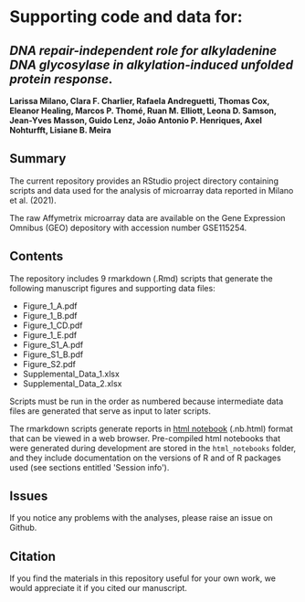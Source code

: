 # Supporting code and data for:  
## *DNA repair-independent role for alkyladenine DNA glycosylase in alkylation-induced unfolded protein response*.

**Larissa Milano, Clara F. Charlier, Rafaela Andreguetti, Thomas Cox, Eleanor Healing, Marcos P. Thomé, Ruan M. Elliott, Leona D. Samson, Jean-Yves Masson, Guido Lenz, João Antonio P. Henriques, Axel Nohturfft, Lisiane B. Meira**


## Summary  

The current repository provides an RStudio project directory containing scripts and data used for the analysis of microarray data reported in Milano et al. (2021).  

The raw Affymetrix microarray data are available on the Gene Expression Omnibus (GEO) depository with accession number GSE115254.  


## Contents  
The repository includes 9 rmarkdown (.Rmd) scripts that generate the following manuscript figures and supporting data files:  

* Figure_1_A.pdf  
* Figure_1_B.pdf  
* Figure_1_CD.pdf  
* Figure_1_E.pdf  
* Figure_S1_A.pdf  
* Figure_S1_B.pdf  
* Figure_S2.pdf  
* Supplemental_Data_1.xlsx  
* Supplemental_Data_2.xlsx  

Scripts must be run in the order as numbered because intermediate data files are generated that serve as input to later scripts.  

The rmarkdown scripts generate reports in [html notebook](https://rmarkdown.rstudio.com/r_notebook_format.html) (.nb.html) format that can be viewed in a web browser. Pre-compiled html notebooks that were generated during development are stored in the `html_notebooks` folder, and they include documentation on the versions of R and of R packages used (see sections entitled 'Session info').  

## Issues  
If you notice any problems with the analyses, please raise an issue on Github.  

## Citation  
If you find the materials in this repository useful for your own work, we would appreciate it if you cited our manuscript.  
